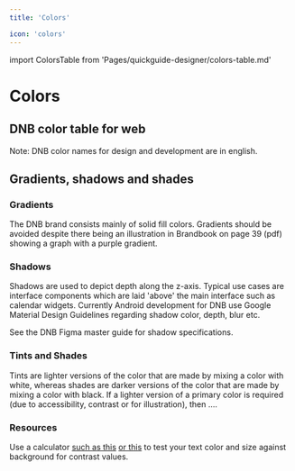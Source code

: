 ```yaml
---
title: 'Colors'

icon: 'colors'
---
```


import ColorsTable from 'Pages/quickguide-designer/colors-table.md'

# Colors

## DNB color table for <b>web</b>

Note: DNB color names for design and development are in english.

<ColorsTable />

## Gradients, shadows and shades

### Gradients

The DNB brand consists mainly of solid fill colors. Gradients should be avoided despite there being an illustration in Brandbook on page 39 (pdf) showing a graph with a purple gradient.

### Shadows

Shadows are used to depict depth along the z-axis. Typical use cases are interface components which are laid 'above' the main interface such as calendar widgets. Currently Android development for DNB use Google Material Design Guidelines regarding shadow color, depth, blur etc.

See the DNB Figma master guide for shadow specifications.

### Tints and Shades

Tints are lighter versions of the color that are made by mixing a color with white, whereas shades are darker versions of the color that are made by mixing a color with black. If a lighter version of a primary color is required (due to accessibility, contrast or for illustration), then ....

### Resources

Use a calculator [such as this](https://snook.ca/technical/colour_contrast/colour.html#fg=33FF33,bg=333333) [or this](https://webaim.org/resources/contrastchecker/) to test your text color and size against background for contrast values.
